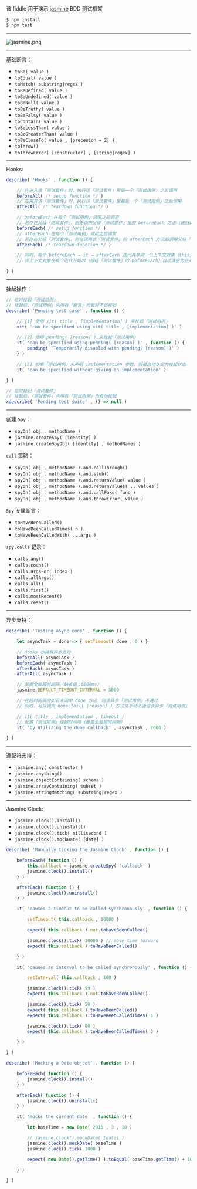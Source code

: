 该 fiddle 用于演示 [jasmine](http://jasmine.github.io/) BDD 测试框架

```sh
$ npm install
$ npm test
```

---

![jasmine.png](https://raw.githubusercontent.com/pwnn/img/master/jasmine.png)

---

基础断言：

- `toBe( value )`
- `toEqual( value )`
- `toMatch( substring|regex )`
- `toBeDefined( value )`
- `toBeUndefined( value )`
- `toBeNull( value )`
- `toBeTruthy( value )`
- `toBeFalsy( value )`
- `toContain( value )`
- `toBeLessThan( value )`
- `toBeGreaterThan( value )`
- `toBeCloseTo( value , [precesion = 2] )`
- `toThrow()`
- `toThrowError( [constructor] , [string|regex] )`

---

Hooks:

```js
describe( 'Hooks' , function () {

    // 在进入该「测试套件」时，执行该「测试套件」里第一个「测试用例」之前调用
    beforeAll( /* setup function */ )
    // 在离开该「测试套件」时，执行该「测试套件」里最后一个「测试用例」之后调用
    afterAll( /* teardown function */ )

    // beforeEach 在每个「测试用例」调用之前调用
    // 若存在父级「测试套件」，则先调用父级「测试套件」里的 beforeEach 方法（递归调用）
    beforeEach( /* setup function */ )
    // afterEach 在每个「测试用例」调用之后调用
    // 若存在父级「测试套件」，则在调用该「测试套件」的 afterEach 方法后调用父级「测试套件」里的 afterEach 方法（递归调用）
    afterEach( /* teardown function */ )

    // 同时，每个 beforeEach → it → afterEach 迭代共享同一个上下文对象（this）
    // 该上下文对象在每个迭代开始时（根级「测试套件」的 beforeEach）自动清空为空对象

} )
```

---

挂起操作：

```js
// 临时挂起「测试用例」
// 挂起后，「测试用例」内所有「断言」均暂时不做校验
describe( 'Pending test case' , function () {

    // [1] 使用 xit( title , [implementation] ) 来挂起「测试用例」
    xit( 'can be specified using xit( title , [implementation] )' )

    // [2] 使用 pending( [reason] ) 来挂起「测试用例」
    it( 'can be specified using pending( [reason] )' , function () {
        pending( 'Temporarily disabled with pending( [reason] )' )
    } )

    // [3] 如果「测试用例」未声明 implementation 参数，则被自动认定为挂起状态
    it( 'can be specified without giving an implementation' )

} )

// 临时挂起「测试套件」
// 挂起后，「测试套件」内所有「测试用例」均自动挂起
xdescribe( 'Pending test suite' , () => null )
```

---

创建 `Spy`：

- `spyOn( obj , methodName )`
- `jasmine.createSpy( [identity] )`
- `jasmine.createSpyObj( [identity] , methodNames )`

`call` 策略：

- `spyOn( obj , methodName ).and.callThrough()`
- `spyOn( obj , methodName ).and.stub()`
- `spyOn( obj , methodName ).and.returnValue( value )`
- `spyOn( obj , methodName ).and.returnValues( ...values )`
- `spyOn( obj , methodName ).and.callFake( func )`
- `spyOn( obj , methodName ).and.throwError( value )`

`Spy` 专属断言：

- `toHaveBeenCalled()`
- `toHaveBeenCalledTimes( n )`
- `toHaveBeenCalledWith( ...args )`

`spy.calls` 记录：

- `calls.any()`
- `calls.count()`
- `calls.argsFor( index )`
- `calls.allArgs()`
- `calls.all()`
- `calls.first()`
- `calls.mostRecent()`
- `calls.reset()`

---

异步支持：

```js
describe( 'Testing async code' , function () {

    let asyncTask = done => { setTimeout( done , 0 ) }

    // Hooks 亦拥有异步支持
    beforeAll( asyncTask )
    beforeEach( asyncTask )
    afterEach( asyncTask )
    afterAll( asyncTask )

    // 配置全局超时间隔（缺省值：5000ms）
    jasmine.DEFAULT_TIMEOUT_INTERVAL = 3000

    // 在超时间隔内如若未调用 done 方法，则该异步「测试用例」不通过
    // 同时，可以调用 done.fail( [reason] ) 方法来手动不通过该异步「测试用例」

    // it( title , implementation , timeout )
    // 配置「测试用例」级超时间隔（覆盖全局超时间隔）
    it( 'by utilizing the done callback' , asyncTask , 2000 )

} )
```

---

通配符支持：

- `jasmine.any( constructor )`
- `jasmine.anything()`
- `jasmine.objectContaining( schema )`
- `jasmine.arrayContaining( subset )`
- `jasmine.stringMatching( substring|regex )`

---

Jasmine Clock:

- `jasmine.clock().install()`
- `jasmine.clock().uninstall()`
- `jasmine.clock().tick( millisecond )`
- `jasmine.clock().mockDate( [date] )`

```js
describe( 'Manually ticking the Jasmine Clock' , function () {

    beforeEach( function () {
        this.callback = jasmine.createSpy( 'callback' )
        jasmine.clock().install()
    } )

    afterEach( function () {
        jasmine.clock().uninstall()
    } )

    it( 'causes a timeout to be called synchronously' , function () {

        setTimeout( this.callback , 10000 )

        expect( this.callback ).not.toHaveBeenCalled()

        jasmine.clock().tick( 10000 ) // move time forward
        expect( this.callback ).toHaveBeenCalled()

    } )

    it( 'causes an interval to be called synchronously' , function () {

        setInterval( this.callback , 100 )

        jasmine.clock().tick( 99 )
        expect( this.callback ).not.toHaveBeenCalled()

        jasmine.clock().tick( 50 )
        expect( this.callback ).toHaveBeenCalled()
        expect( this.callback ).toHaveBeenCalledTimes( 1 )

        jasmine.clock().tick( 80 )
        expect( this.callback ).toHaveBeenCalledTimes( 2 )

    } )

} )

describe( 'Mocking a Date object' , function () {

    beforeEach( function () {
        jasmine.clock().install()
    } )

    afterEach( function () {
        jasmine.clock().uninstall()
    } )

    it( 'mocks the current date' , function () {

        let baseTime = new Date( 2015 , 3 , 18 )

        // jasmine.clock().mockDate( [date] )
        jasmine.clock().mockDate( baseTime )
        jasmine.clock().tick( 1000 )

        expect( new Date().getTime() ).toEqual( baseTime.getTime() + 1000 )

    } )

} )
```
